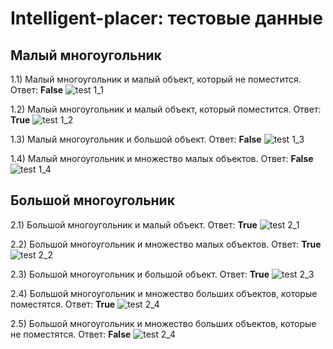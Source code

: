 # Intelligent-placer: тестовые данные

## Малый многоугольник

1.1) Малый многоугольник и малый объект, который не поместится. Ответ: **False**
![test 1_1](1_1.jpg)

1.2) Малый многоугольник и малый объект, который поместится. Ответ: **True**
![test 1_2](1_2.jpg)

1.3) Малый многоугольник и большой объект. Ответ: **False**
![test 1_3](1_3.jpg)

1.4) Малый многоугольник и множество малых объектов. Ответ: **False**
![test 1_4](1_4.jpg)

## Большой многоугольник

2.1) Большой многоугольник и малый объект. Ответ: **True**
![test 2_1](2_1.jpg)

2.2) Большой многоугольник и множество малых объектов. Ответ: **True**
![test 2_2](2_2.jpg)

2.3) Большой многоугольник и большой объект. Ответ: **True**
![test 2_3](2_3.jpg)

2.4) Большой многоугольник и множество больших объектов, которые поместятся. Ответ: **True**
![test 2_4](2_4.jpg)

2.5) Большой многоугольник и множество больших объектов, которые не поместятся. Ответ: **False**
![test 2_4](2_4.jpg)
